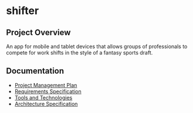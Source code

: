 # shifter

## Project Overview

An app for mobile and tablet devices that allows groups of professionals to compete for work shifts in the style of a fantasy sports draft.

## Documentation

- [Project Management Plan](./documentation/project-management-plan.md)
- [Requirements Specification](./documentation/requirements-specification.md)
- [Tools and Technologies](./documentation/tools-and-technologies.md)
- [Architecture Specification](./documentation/architecture-specification.md)